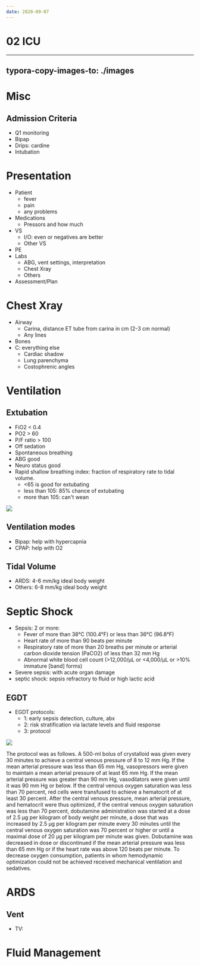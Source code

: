 ```yaml
---
date: 2020-09-07
---
```


# 02 ICU
---

## typora-copy-images-to: ./images

# Misc

## Admission Criteria

- Q1 monitoring
- Bipap
- Drips: cardine
- Intubation

# Presentation

- Patient
	- fever
	- pain
	- any problems
- Medications
	- Pressors and how much
- VS
	- I/O: even or negatives are better
	- Other VS
- PE
- Labs
	- ABG, vent settings, interpretation
	- Chest Xray
	- Others
- Assessment/Plan

# Chest Xray

- Airway
	- Carina, distance ET tube from carina in cm (2-3 cm normal)
	- Any lines
- Bones
- C: everything else
	- Cardiac shadow
	- Lung parenchyma
	- Costophrenic angles

# Ventilation

## Extubation

- FiO2 < 0.4
- PO2 > 60
- P/F ratio > 100
- Off sedation
- Spontaneous breathing
- ABG good
- Neuro status good
- Rapid shallow breathing index: fraction of respiratory rate to tidal volume.
	- <65 is good for extubating
	- less than 105: 85% chance of extubating
	- more than 105: can't wean

![](https://photos.thisispiggy.com/file/wikiFiles/image-20180730152644512.jpg)

## Ventilation modes

- Bipap: help with hypercapnia
- CPAP: help with O2

## Tidal Volume

- ARDS: 4-6 mm/kg ideal body weight
- Others: 6-8 mm/kg ideal body weight

# Septic Shock

- Sepsis: 2 or more:
	- Fever of more than 38°C (100.4°F) or less than 36°C (96.8°F)
	- Heart rate of more than 90 beats per minute
	- Respiratory rate of more than 20 breaths per minute or arterial carbon dioxide tension (PaCO2) of less than 32 mm Hg
	- Abnormal white blood cell count (>12,000/µL or <4,000/µL or >10% immature \[band] forms)
- Severe sepsis: with acute organ damage
- septic shock: sepsis refractory to fluid or high lactic acid

## EGDT

- EGDT protocols:
	- 1: early sepsis detection, culture, abx
	- 2: risk stratification via lactate levels and fluid response
	- 3: protocol

![](https://photos.thisispiggy.com/file/wikiFiles/image-20180730161429358.jpg)

The protocol was as follows. A 500-ml bolus of crystalloid was given every 30 minutes to achieve a central venous pressure of 8 to 12 mm Hg. If the mean arterial pressure was less than 65 mm Hg, vasopressors were given to maintain a mean arterial pressure of at least 65 mm Hg. If the mean arterial pressure was greater than 90 mm Hg, vasodilators were given until it was 90 mm Hg or below. If the central venous oxygen saturation was less than 70 percent, red cells were transfused to achieve a hematocrit of at least 30 percent. After the central venous pressure, mean arterial pressure, and hematocrit were thus optimized, if the central venous oxygen saturation was less than 70 percent, dobutamine administration was started at a dose of 2.5 μg per kilogram of body weight per minute, a dose that was increased by 2.5 μg per kilogram per minute every 30 minutes until the central venous oxygen saturation was 70 percent or higher or until a maximal dose of 20 μg per kilogram per minute was given. Dobutamine was decreased in dose or discontinued if the mean arterial pressure was less than 65 mm Hg or if the heart rate was above 120 beats per minute. To decrease oxygen consumption, patients in whom hemodynamic optimization could not be achieved received mechanical ventilation and sedatives.

# ARDS

## Vent

- TV:

# Fluid Management
